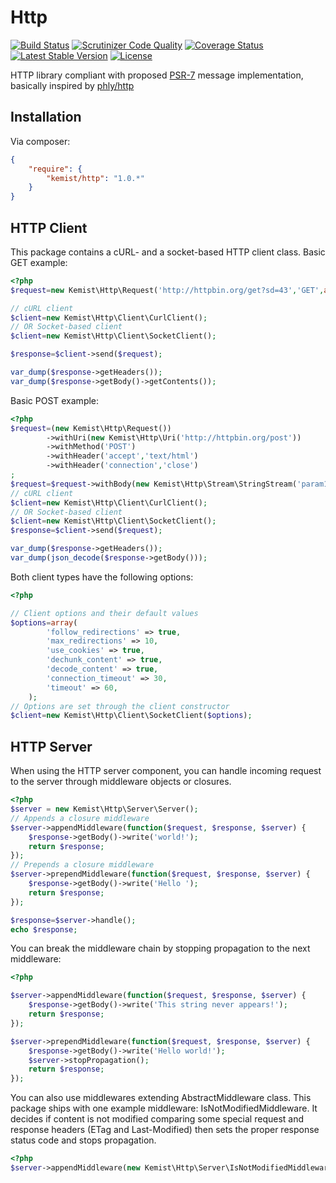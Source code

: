 # Http

[![Build Status](https://travis-ci.org/kemist80/http.svg)](https://travis-ci.org/kemist80/http)
[![Scrutinizer Code Quality](https://scrutinizer-ci.com/g/kemist80/http/badges/quality-score.png?b=master)](https://scrutinizer-ci.com/g/kemist80/http/?branch=master)
[![Coverage Status](https://img.shields.io/coveralls/kemist80/http.svg)](https://coveralls.io/r/kemist80/http?branch=master)
[![Latest Stable Version](https://poser.pugx.org/kemist/http/v/stable.svg)](https://packagist.org/packages/kemist/http)
[![License](https://poser.pugx.org/kemist/http/license.svg)](https://packagist.org/packages/kemist/http) 


HTTP library compliant with proposed [PSR-7](https://github.com/php-fig/fig-standards/blob/master/proposed/http-message-meta.md) message implementation, basically inspired by [phly/http](https://github.com/phly/http)




## Installation

Via composer:

```json
{
    "require": {
        "kemist/http": "1.0.*"
    }
}
```

## HTTP Client
This package contains a cURL- and a socket-based HTTP client class. 
Basic GET example:
```php
<?php
$request=new Kemist\Http\Request('http://httpbin.org/get?sd=43','GET',array('accept'=>'text/html','connection'=>'close'));

// cURL client
$client=new Kemist\Http\Client\CurlClient();
// OR Socket-based client
$client=new Kemist\Http\Client\SocketClient();

$response=$client->send($request);

var_dump($response->getHeaders());
var_dump($response->getBody()->getContents());
```
Basic POST example:
```php
<?php
$request=(new Kemist\Http\Request())
        ->withUri(new Kemist\Http\Uri('http://httpbin.org/post'))
        ->withMethod('POST')
        ->withHeader('accept','text/html')
        ->withHeader('connection','close')
;
$request=$request->withBody(new Kemist\Http\Stream\StringStream('param1=value1&param2=value2'));
// cURL client
$client=new Kemist\Http\Client\CurlClient();
// OR Socket-based client
$client=new Kemist\Http\Client\SocketClient();
$response=$client->send($request);

var_dump($response->getHeaders());
var_dump(json_decode($response->getBody()));
```
Both client types have the following options:
```php
<?php

// Client options and their default values
$options=array(
        'follow_redirections' => true,
        'max_redirections' => 10,
        'use_cookies' => true,
        'dechunk_content' => true,
        'decode_content' => true,
        'connection_timeout' => 30,
        'timeout' => 60,
    );
// Options are set through the client constructor
$client=new Kemist\Http\Client\SocketClient($options);
```

## HTTP Server
When using the HTTP server component, you can handle incoming request to the server through middleware objects or closures.
```php
<?php
$server = new Kemist\Http\Server\Server();
// Appends a closure middleware
$server->appendMiddleware(function($request, $response, $server) {    
    $response->getBody()->write('world!');    
    return $response;
});
// Prepends a closure middleware
$server->prependMiddleware(function($request, $response, $server) {    
    $response->getBody()->write('Hello ');    
    return $response;
});

$response=$server->handle();
echo $response;
```
You can break the middleware chain by stopping propagation to the next middleware:
```php
<?php

$server->appendMiddleware(function($request, $response, $server) {    
    $response->getBody()->write('This string never appears!');    
    return $response;
});

$server->prependMiddleware(function($request, $response, $server) {    
    $response->getBody()->write('Hello world!');    
    $server->stopPropagation();
    return $response;
});
```
You can also use middlewares extending AbstractMiddleware class. This package ships with one example middleware: IsNotModifiedMiddleware. 
It decides if content is not modified comparing some special request and response headers (ETag and Last-Modified) then sets the proper response status code and stops propagation.
```php
<?php
$server->appendMiddleware(new Kemist\Http\Server\IsNotModifiedMiddleware());
```
